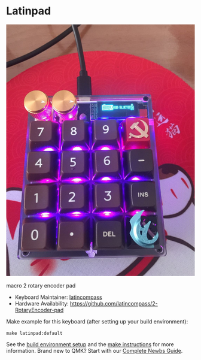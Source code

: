 # Latinpad

![Latinpad](https://github.com/latincompass/2-RotaryEncoder-pad/blob/master/1.jpg)

macro 2 rotary encoder pad

* Keyboard Maintainer: [latincompass](https://github.com/latincompass)
* Hardware Availability: https://github.com/latincompass/2-RotaryEncoder-pad

Make example for this keyboard (after setting up your build environment):

    make latinpad:default

See the [build environment setup](https://docs.qmk.fm/#/getting_started_build_tools) and the [make instructions](https://docs.qmk.fm/#/getting_started_make_guide) for more information. Brand new to QMK? Start with our [Complete Newbs Guide](https://docs.qmk.fm/#/newbs).
